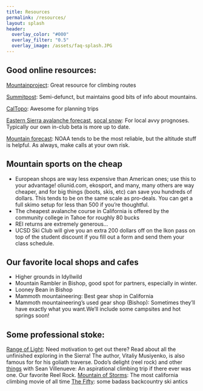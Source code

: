 ```yaml
---
title: Resources
permalink: /resources/
layout: splash
header:
  overlay_color: "#000"
  overlay_filter: "0.5"
  overlay_image: /assets/faq-splash.JPG
---
```

## Good online resources:
[Mountainproject](https://www.mountainproject.com): Great resource for climbing routes

[Summitpost](https://www.summitpost.org/): Semi-defunct, but maintains good bits of info about mountains.

[CalTopo](https://caltopo.com/map.html): Awesome for planning trips

[Eastern Sierra avalanche forecast](https://www.esavalanche.org/), [socal snow](http://www.socalsnow.org/): For local avvy prognoses. Typically our own in-club beta is more up to date.

[Mountain forecast](https://www.mountain-forecast.com/): NOAA tends to be the most reliable, but the altitude stuff is helpful. As always, make calls at your own risk.

## Mountain sports on the cheap

* European shops are way less expensive than American ones; use this to your advantage! oliunid.com, ekosport, and many, many others are way cheaper, and for big things (boots, skis, etc) can save you hundreds of dollars. This tends to be on the same scale as pro-deals. You can get a full skimo setup for less than 500 if you’re thoughtful.
* The cheapest avalanche course in California is offered by the community college in Tahoe for roughly 80 bucks
* REI returns are extremely generous…
* UCSD Ski Club will give you an extra 200 dollars off on the Ikon pass on top of the student discount if you fill out a form and send them your class schedule. 

## Our favorite local shops and cafes

* Higher grounds in Idyllwild
* Mountain Rambler in Bishop, good spot for partners, especially in winter.
* Looney Bean in Bishop
* Mammoth mountaineering: Best gear shop in California
* Mammoth mountaineering’s used gear shop (Bishop): Sometimes they’ll have exactly what you want.We’ll include some campsites and hot springs soon!

## Some professional stoke:
[Range of Light](http://publications.americanalpineclub.org/articles/13201214335/The-Golden-Age): Need motivation to get out there? Read about all the unfinished exploring in the Sierra! The author, Vitaliy Musiyenko, is also famous for for his goliath traverse.
Dodo’s delight (reel rock) and other [things](https://www.youtube.com/watch?v=cTfH40D-cfU) with Sean Villenueve: An aspirational climbing trip if there ever was one. Our favorite Reel Rock.
[Mountain of Storms](https://www.youtube.com/watch?v=YxM2cOvq6s8): The most california climbing movie of all time
[The Fifty](https://www.youtube.com/watch?v=AWbfnPiKNYM): some badass backcountry ski antics
